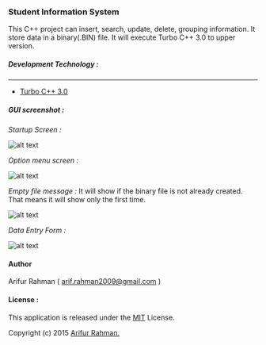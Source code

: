 ### Student Information System

This C++ project can insert, search, update, delete, grouping information. It store data in a binary(.BIN) file. It will execute Turbo C++ 3.0 to upper version.

##### Development Technology :
---
* [Turbo C++ 3.0](https://en.wikipedia.org/wiki/Turbo_C%2B%2B)

##### GUI screenshot :

*Startup Screen :*

![alt text](http://i.imgur.com/61E9BGv.jpg "Startup Screen")

*Option menu screen :*

![alt text](http://i.imgur.com/xwbDEsH.jpg "Option menu screen")

*Empty file message :* It will show if the binary file is not already created. That means it will show only the first time.

![alt text](http://i.imgur.com/pcV161F.jpg "Empty file message")

*Data Entry Form :*

![alt text](http://i.imgur.com/IAEe0hl.jpg "Data Entry Form")

#### Author
Arifur Rahman ( arif.rahman2009@gmail.com )

#### License :

This application is released under the [MIT](http://www.opensource.org/licenses/MIT) License.

Copyright (c) 2015 [Arifur Rahman.](http://arifur-rahman-sazal.blogspot.com/)
